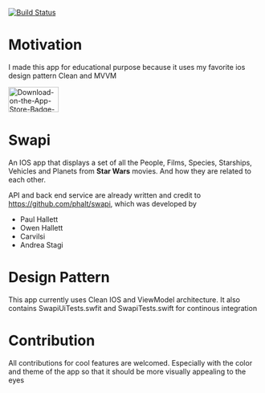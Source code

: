 [![Build Status](https://travis-ci.com/tdle94/Swapi-Mobile-App.svg?branch=master)](https://travis-ci.com/tdle94/Swapi-Mobile-App)

# Motivation

I made this app for educational purpose because it uses my favorite ios design pattern Clean and MVVM

<a href="https://apps.apple.com/us/app/swai/id1478864053?ign-mpt=uo%3D2"><img src="https://i.ibb.co/7g6sKsn/Download-on-the-App-Store-Badge-US-UK-wht-092917.png" alt="Download-on-the-App-Store-Badge-US-UK-wht-092917" width="100" height="50" border="0"></a>

# Swapi

An IOS app that displays a set of all the People, Films, Species, Starships, Vehicles and Planets from **Star Wars** movies. And how they are related to each other.

API and back end service are already written and credit to https://github.com/phalt/swapi, which was developed by

* Paul Hallett
* Owen Hallett
* Carvilsi
* Andrea Stagi

# Design Pattern

This app currently uses Clean IOS and ViewModel architecture. It also contains SwapiUiTests.swfit and SwapiTests.swift for continous integration

# Contribution

All contributions for cool features are welcomed. Especially with the color and theme of the app so that it should be more visually appealing to the eyes
